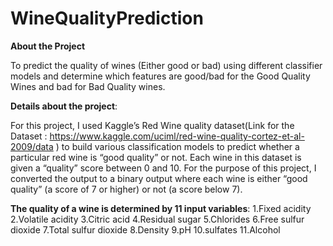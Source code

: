 # WineQualityPrediction

**About the Project**

To predict the quality of wines (Either good or bad) using different classifier models and determine which features are good/bad for the Good Quality Wines and bad for Bad Quality wines.

**Details about the project**:

For this project, I used Kaggle’s Red Wine quality dataset(Link for the Dataset : https://www.kaggle.com/uciml/red-wine-quality-cortez-et-al-2009/data ) to build various classification models to predict whether a particular red wine is “good quality” or not. Each wine in this dataset is given a “quality” score between 0 and 10. For the purpose of this project, I converted the output to a binary output where each wine is either “good quality” (a score of 7 or higher) or not (a score below 7). 

**The quality of a wine is determined by 11 input variables**:
1.Fixed acidity
2.Volatile acidity
3.Citric acid
4.Residual sugar
5.Chlorides
6.Free sulfur dioxide
7.Total sulfur dioxide
8.Density
9.pH
10.sulfates
11.Alcohol

